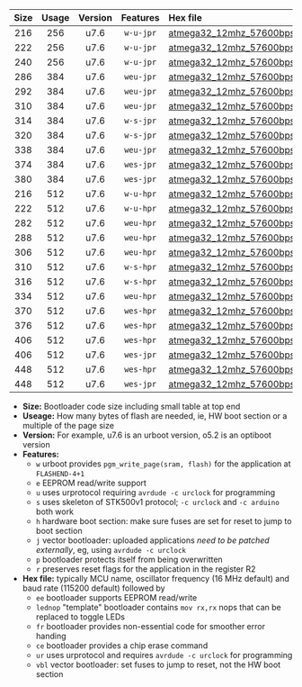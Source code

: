|Size|Usage|Version|Features|Hex file|
|:-:|:-:|:-:|:-:|:--|
|216|256|u7.6|`w-u-jpr`|[atmega32_12mhz_57600bps_ur_vbl.hex](https://raw.githubusercontent.com/stefanrueger/urboot/main/atmega32_12mhz_57600bps_ur_vbl.hex)|
|222|256|u7.6|`w-u-jpr`|[atmega32_12mhz_57600bps_lednop_ur_vbl.hex](https://raw.githubusercontent.com/stefanrueger/urboot/main/atmega32_12mhz_57600bps_lednop_ur_vbl.hex)|
|240|256|u7.6|`w-u-jpr`|[atmega32_12mhz_57600bps_lednop_fr_ur_vbl.hex](https://raw.githubusercontent.com/stefanrueger/urboot/main/atmega32_12mhz_57600bps_lednop_fr_ur_vbl.hex)|
|286|384|u7.6|`weu-jpr`|[atmega32_12mhz_57600bps_ee_ur_vbl.hex](https://raw.githubusercontent.com/stefanrueger/urboot/main/atmega32_12mhz_57600bps_ee_ur_vbl.hex)|
|292|384|u7.6|`weu-jpr`|[atmega32_12mhz_57600bps_ee_lednop_ur_vbl.hex](https://raw.githubusercontent.com/stefanrueger/urboot/main/atmega32_12mhz_57600bps_ee_lednop_ur_vbl.hex)|
|310|384|u7.6|`weu-jpr`|[atmega32_12mhz_57600bps_ee_lednop_fr_ur_vbl.hex](https://raw.githubusercontent.com/stefanrueger/urboot/main/atmega32_12mhz_57600bps_ee_lednop_fr_ur_vbl.hex)|
|314|384|u7.6|`w-s-jpr`|[atmega32_12mhz_57600bps_vbl.hex](https://raw.githubusercontent.com/stefanrueger/urboot/main/atmega32_12mhz_57600bps_vbl.hex)|
|320|384|u7.6|`w-s-jpr`|[atmega32_12mhz_57600bps_lednop_vbl.hex](https://raw.githubusercontent.com/stefanrueger/urboot/main/atmega32_12mhz_57600bps_lednop_vbl.hex)|
|338|384|u7.6|`weu-jpr`|[atmega32_12mhz_57600bps_ee_lednop_fr_ce_ur_vbl.hex](https://raw.githubusercontent.com/stefanrueger/urboot/main/atmega32_12mhz_57600bps_ee_lednop_fr_ce_ur_vbl.hex)|
|374|384|u7.6|`wes-jpr`|[atmega32_12mhz_57600bps_ee_vbl.hex](https://raw.githubusercontent.com/stefanrueger/urboot/main/atmega32_12mhz_57600bps_ee_vbl.hex)|
|380|384|u7.6|`wes-jpr`|[atmega32_12mhz_57600bps_ee_lednop_vbl.hex](https://raw.githubusercontent.com/stefanrueger/urboot/main/atmega32_12mhz_57600bps_ee_lednop_vbl.hex)|
|216|512|u7.6|`w-u-hpr`|[atmega32_12mhz_57600bps_ur.hex](https://raw.githubusercontent.com/stefanrueger/urboot/main/atmega32_12mhz_57600bps_ur.hex)|
|222|512|u7.6|`w-u-hpr`|[atmega32_12mhz_57600bps_lednop_ur.hex](https://raw.githubusercontent.com/stefanrueger/urboot/main/atmega32_12mhz_57600bps_lednop_ur.hex)|
|282|512|u7.6|`weu-hpr`|[atmega32_12mhz_57600bps_ee_ur.hex](https://raw.githubusercontent.com/stefanrueger/urboot/main/atmega32_12mhz_57600bps_ee_ur.hex)|
|288|512|u7.6|`weu-hpr`|[atmega32_12mhz_57600bps_ee_lednop_ur.hex](https://raw.githubusercontent.com/stefanrueger/urboot/main/atmega32_12mhz_57600bps_ee_lednop_ur.hex)|
|306|512|u7.6|`weu-hpr`|[atmega32_12mhz_57600bps_ee_lednop_fr_ur.hex](https://raw.githubusercontent.com/stefanrueger/urboot/main/atmega32_12mhz_57600bps_ee_lednop_fr_ur.hex)|
|310|512|u7.6|`w-s-hpr`|[atmega32_12mhz_57600bps.hex](https://raw.githubusercontent.com/stefanrueger/urboot/main/atmega32_12mhz_57600bps.hex)|
|316|512|u7.6|`w-s-hpr`|[atmega32_12mhz_57600bps_lednop.hex](https://raw.githubusercontent.com/stefanrueger/urboot/main/atmega32_12mhz_57600bps_lednop.hex)|
|334|512|u7.6|`weu-hpr`|[atmega32_12mhz_57600bps_ee_lednop_fr_ce_ur.hex](https://raw.githubusercontent.com/stefanrueger/urboot/main/atmega32_12mhz_57600bps_ee_lednop_fr_ce_ur.hex)|
|370|512|u7.6|`wes-hpr`|[atmega32_12mhz_57600bps_ee.hex](https://raw.githubusercontent.com/stefanrueger/urboot/main/atmega32_12mhz_57600bps_ee.hex)|
|376|512|u7.6|`wes-hpr`|[atmega32_12mhz_57600bps_ee_lednop.hex](https://raw.githubusercontent.com/stefanrueger/urboot/main/atmega32_12mhz_57600bps_ee_lednop.hex)|
|406|512|u7.6|`wes-hpr`|[atmega32_12mhz_57600bps_ee_lednop_fr.hex](https://raw.githubusercontent.com/stefanrueger/urboot/main/atmega32_12mhz_57600bps_ee_lednop_fr.hex)|
|406|512|u7.6|`wes-jpr`|[atmega32_12mhz_57600bps_ee_lednop_fr_vbl.hex](https://raw.githubusercontent.com/stefanrueger/urboot/main/atmega32_12mhz_57600bps_ee_lednop_fr_vbl.hex)|
|448|512|u7.6|`wes-hpr`|[atmega32_12mhz_57600bps_ee_lednop_fr_ce.hex](https://raw.githubusercontent.com/stefanrueger/urboot/main/atmega32_12mhz_57600bps_ee_lednop_fr_ce.hex)|
|448|512|u7.6|`wes-jpr`|[atmega32_12mhz_57600bps_ee_lednop_fr_ce_vbl.hex](https://raw.githubusercontent.com/stefanrueger/urboot/main/atmega32_12mhz_57600bps_ee_lednop_fr_ce_vbl.hex)|

- **Size:** Bootloader code size including small table at top end
- **Useage:** How many bytes of flash are needed, ie, HW boot section or a multiple of the page size
- **Version:** For example, u7.6 is an urboot version, o5.2 is an optiboot version
- **Features:**
  + `w` urboot provides `pgm_write_page(sram, flash)` for the application at `FLASHEND-4+1`
  + `e` EEPROM read/write support
  + `u` uses urprotocol requiring `avrdude -c urclock` for programming
  + `s` uses skeleton of STK500v1 protocol; `-c urclock` and `-c arduino` both work
  + `h` hardware boot section: make sure fuses are set for reset to jump to boot section
  + `j` vector bootloader: uploaded applications *need to be patched externally*, eg, using `avrdude -c urclock`
  + `p` bootloader protects itself from being overwritten
  + `r` preserves reset flags for the application in the register R2
- **Hex file:** typically MCU name, oscillator frequency (16 MHz default) and baud rate (115200 default) followed by
  + `ee` bootloader supports EEPROM read/write
  + `lednop` "template" bootloader contains `mov rx,rx` nops that can be replaced to toggle LEDs
  + `fr` bootloader provides non-essential code for smoother error handing
  + `ce` bootloader provides a chip erase command
  + `ur` uses urprotocol and requires `avrdude -c urclock` for programming
  + `vbl` vector bootloader: set fuses to jump to reset, not the HW boot section
